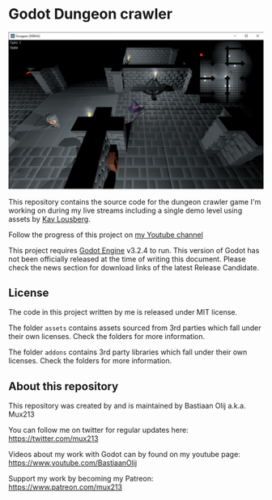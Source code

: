 # Godot Dungeon crawler

![Screenshot](screenshot.png)

This repository contains the source code for the dungeon crawler game I'm working on during my live streams including a single demo level using assets by [Kay Lousberg](https://kaylousberg.itch.io/).

Follow the progress of this project on [my Youtube channel](https://www.youtube.com/BastiaanOlij)

This project requires [Godot Engine](https://godotengine.org) v3.2.4 to run. This version of Godot has not been officially released at the time of writing this document. Please check the news section for download links of the latest Release Candidate.

## License

The code in this project written by me is released under MIT license.

The folder `assets` contains assets sourced from 3rd parties which fall under their own licenses. Check the folders for more information.

The folder `addons` contains 3rd party libraries which fall under their own licenses. Check the folders for more information.

## About this repository

This repository was created by and is maintained by Bastiaan Olij a.k.a. Mux213

You can follow me on twitter for regular updates here:
https://twitter.com/mux213

Videos about my work with Godot can by found on my youtube page:
https://www.youtube.com/BastiaanOlij

Support my work by becoming my Patreon:
https://www.patreon.com/mux213